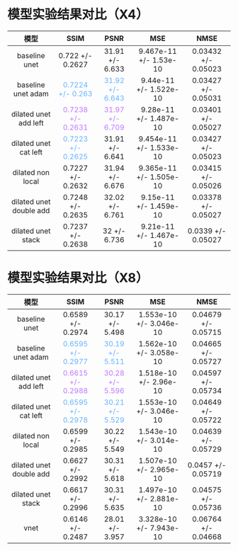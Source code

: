 # 模型实验结果对比（X4）

|模型|SSIM|PSNR|MSE|NMSE|
|:--:|:--:|:--:|:--:|:--:|
|baseline unet|0.722 +/- 0.2627|31.91 +/- 6.633|9.467e-11 +/- 1.53e-10|0.03432 +/- 0.05023|
|baseline unet adam|<font color=#66b3ff>0.7224 +/- 0.263|<font color=#66b3ff>31.92 +/- 6.643|9.44e-11 +/- 1.522e-10|0.03427 +/- 0.05031|
|dilated unet add left|<font color=#be77ff>0.7238 +/- 0.2631|<font color=#be77ff>31.97 +/- 6.709|9.28e-11 +/- 1.487e-10|0.03401 +/- 0.05027|
|dilated unet cat left|<font color=#66b3ff>0.7223 +/- 0.2625|31.91 +/- 6.641|9.454e-11 +/- 1.533e-10|0.03427 +/- 0.05023|
|dilated non local|0.7227 +/- 0.2632|31.94 +/- 6.676 |9.365e-11 +/- 1.505e-10 |0.03415 +/- 0.05026 |
|dilated unet double add|0.7248 +/- 0.2635|32.02 +/- 6.761 |9.15e-11 +/- 1.459e-10 |0.03378 +/- 0.05027 |
|dilated unet stack|0.7237 +/- 0.2638|32 +/- 6.736 |9.21e-11 +/- 1.467e-10 |0.0339 +/- 0.05027 |
# 模型实验结果对比（X8）
|模型|SSIM|PSNR|MSE|NMSE|
|:--:|:--:|:--:|:--:|:--:|
|baseline unet|0.6589 +/- 0.2974|30.17 +/- 5.498|1.553e-10 +/- 3.046e-10|0.04679 +/- 0.05715|
|baseline unet adam|<font color=#66b3ff>0.6595 +/- 0.2977|<font color=#66b3ff>30.19 +/- 5.511|1.562e-10 +/- 3.058e-10|0.04665 +/- 0.05727|
|dilated unet add left|<font color=#be77ff>0.6615 +/- 0.2988|<font color=#be77ff>30.28 +/- 5.596|1.518e-10 +/- 2.96e-10|0.04597 +/- 0.05734|
|dilated unet cat left|<font color=#66b3ff>0.6595 +/- 0.2978|<font color=#66b3ff>30.21 +/- 5.529|1.553e-10 +/- 3.046e-10|0.04649 +/- 0.05722|
|dilated non local|0.6599 +/- 0.2985|30.22 +/- 5.549 |1.543e-10 +/- 3.014e-10 |0.04639 +/- 0.05729 |
|dilated unet double add|0.6627 +/- 0.2992|30.31 +/- 5.618 |1.507e-10 +/- 2.965e-10 |0.0457 +/- 0.05719 |
|dilated unet stack|0.6617 +/- 0.2996|30.31 +/- 5.635 |1.497e-10 +/- 2.881e-10 |0.04575 +/- 0.05736 |
|vnet|0.6146 +/- 0.2487|28.01 +/- 3.957 |3.328e-10 +/- 7.943e-10 |0.06764 +/- 0.04668 |